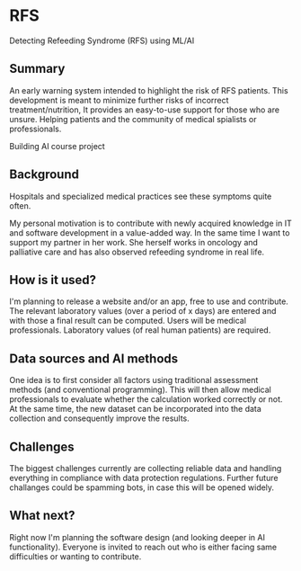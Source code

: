 <!-- This is the markdown template for the final project of the Building AI course, 
created by Reaktor Innovations and University of Helsinki. 
Copy the template, paste it to your GitHub README and edit! -->

# RFS
Detecting Refeeding Syndrome (RFS) using ML/AI

## Summary

An early warning system intended to highlight the risk of RFS patients. This development is meant to minimize further risks of incorrect treatment/nutrition, It provides an easy-to-use support for those who are unsure. Helping patients and the community of medical spialists or professionals. 

Building AI course project

## Background

Hospitals and specialized medical practices see these symptoms quite often. 

My personal motivation is to contribute with newly acquired knowledge in IT and software development in a value-added way. In the same time I want to support my partner in her work. She herself works in oncology and palliative care and has also observed refeeding syndrome in real life.

## How is it used?

I'm planning to release a website and/or an app, free to use and contribute. The relevant laboratory values ​​(over a period of x days) are entered and with those a final result can be computed.
Users will be medical professionals. Laboratory values (of real human patients) are required. 

## Data sources and AI methods

One idea is to first consider all factors using traditional assessment methods (and conventional programming). This will then allow medical professionals to evaluate whether the calculation worked correctly or not. At the same time, the new dataset can be incorporated into the data collection and consequently improve the results.

## Challenges

The biggest challenges currently are collecting reliable data and handling everything in compliance with data protection regulations.
Further future challanges could be spamming bots, in case this will be opened widely.

## What next?

Right now I'm planning the software design (and looking deeper in AI functionality). Everyone is invited to reach out who is either facing same difficulties or wanting to contribute.




